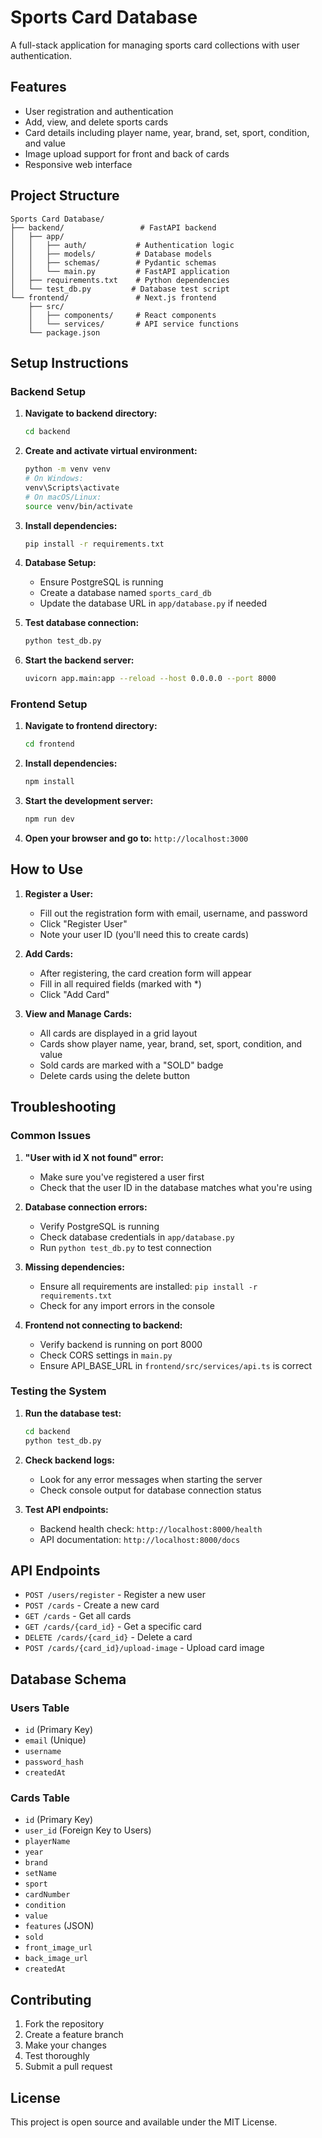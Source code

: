 # Sports Card Database

A full-stack application for managing sports card collections with user authentication.

## Features

- User registration and authentication
- Add, view, and delete sports cards
- Card details including player name, year, brand, set, sport, condition, and value
- Image upload support for front and back of cards
- Responsive web interface

## Project Structure

```
Sports Card Database/
├── backend/                 # FastAPI backend
│   ├── app/
│   │   ├── auth/           # Authentication logic
│   │   ├── models/         # Database models
│   │   ├── schemas/        # Pydantic schemas
│   │   └── main.py         # FastAPI application
│   ├── requirements.txt    # Python dependencies
│   └── test_db.py         # Database test script
└── frontend/               # Next.js frontend
    ├── src/
    │   ├── components/     # React components
    │   └── services/       # API service functions
    └── package.json
```

## Setup Instructions

### Backend Setup

1. **Navigate to backend directory:**
   ```bash
   cd backend
   ```

2. **Create and activate virtual environment:**
   ```bash
   python -m venv venv
   # On Windows:
   venv\Scripts\activate
   # On macOS/Linux:
   source venv/bin/activate
   ```

3. **Install dependencies:**
   ```bash
   pip install -r requirements.txt
   ```

4. **Database Setup:**
   - Ensure PostgreSQL is running
   - Create a database named `sports_card_db`
   - Update the database URL in `app/database.py` if needed

5. **Test database connection:**
   ```bash
   python test_db.py
   ```

6. **Start the backend server:**
   ```bash
   uvicorn app.main:app --reload --host 0.0.0.0 --port 8000
   ```

### Frontend Setup

1. **Navigate to frontend directory:**
   ```bash
   cd frontend
   ```

2. **Install dependencies:**
   ```bash
   npm install
   ```

3. **Start the development server:**
   ```bash
   npm run dev
   ```

4. **Open your browser and go to:** `http://localhost:3000`

## How to Use

1. **Register a User:**
   - Fill out the registration form with email, username, and password
   - Click "Register User"
   - Note your user ID (you'll need this to create cards)

2. **Add Cards:**
   - After registering, the card creation form will appear
   - Fill in all required fields (marked with *)
   - Click "Add Card"

3. **View and Manage Cards:**
   - All cards are displayed in a grid layout
   - Cards show player name, year, brand, set, sport, condition, and value
   - Sold cards are marked with a "SOLD" badge
   - Delete cards using the delete button

## Troubleshooting

### Common Issues

1. **"User with id X not found" error:**
   - Make sure you've registered a user first
   - Check that the user ID in the database matches what you're using

2. **Database connection errors:**
   - Verify PostgreSQL is running
   - Check database credentials in `app/database.py`
   - Run `python test_db.py` to test connection

3. **Missing dependencies:**
   - Ensure all requirements are installed: `pip install -r requirements.txt`
   - Check for any import errors in the console

4. **Frontend not connecting to backend:**
   - Verify backend is running on port 8000
   - Check CORS settings in `main.py`
   - Ensure API_BASE_URL in `frontend/src/services/api.ts` is correct

### Testing the System

1. **Run the database test:**
   ```bash
   cd backend
   python test_db.py
   ```

2. **Check backend logs:**
   - Look for any error messages when starting the server
   - Check console output for database connection status

3. **Test API endpoints:**
   - Backend health check: `http://localhost:8000/health`
   - API documentation: `http://localhost:8000/docs`

## API Endpoints

- `POST /users/register` - Register a new user
- `POST /cards` - Create a new card
- `GET /cards` - Get all cards
- `GET /cards/{card_id}` - Get a specific card
- `DELETE /cards/{card_id}` - Delete a card
- `POST /cards/{card_id}/upload-image` - Upload card image

## Database Schema

### Users Table
- `id` (Primary Key)
- `email` (Unique)
- `username`
- `password_hash`
- `createdAt`

### Cards Table
- `id` (Primary Key)
- `user_id` (Foreign Key to Users)
- `playerName`
- `year`
- `brand`
- `setName`
- `sport`
- `cardNumber`
- `condition`
- `value`
- `features` (JSON)
- `sold`
- `front_image_url`
- `back_image_url`
- `createdAt`

## Contributing

1. Fork the repository
2. Create a feature branch
3. Make your changes
4. Test thoroughly
5. Submit a pull request

## License

This project is open source and available under the MIT License. 